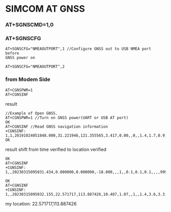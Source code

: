 

# SIMCOM AT GNSS


### AT+SGNSCMD=1,0

### AT+SGNSCFG

    AT+SGNSCFG="NMEAOUTPORT",1 //Configure GNSS out to USB NMEA port before
    GNSS power on

    AT+SGNSCFG="NMEAOUTPORT",2


### from Modem Side 

    AT+CGNSPWR=1
    AT+CGNSINF


result

    //Example of Open GNSS.
    AT+CGNSPWR=1 //Turn on GNSS power(UART or USB AT port)
    OK
    AT+CGNSINF //Read GNSS navigation information
    +CGNSINF: 1,1,20191024051848.000,31.221946,121.355565,3.417,0.00,,0,,1.4,1.7,0.9,,6,,12.4,12.0
    OK

result shift from time verified to location verified

    OK
    AT+CGNSINF
    +CGNSINF: 1,,20230315095031.434,0.000000,0.000000,-18.000,,,1,,0.1,0.1,0.1,,,,9999000.0,6000.0

    OK
    AT+CGNSINF
    +CGNSINF: 1,,20230315095032.155,22.571717,113.887426,10.487,1.07,,1,,1.4,3.6,3.3,,4,,142.8,270.0

my location: 22.571717,113.887426